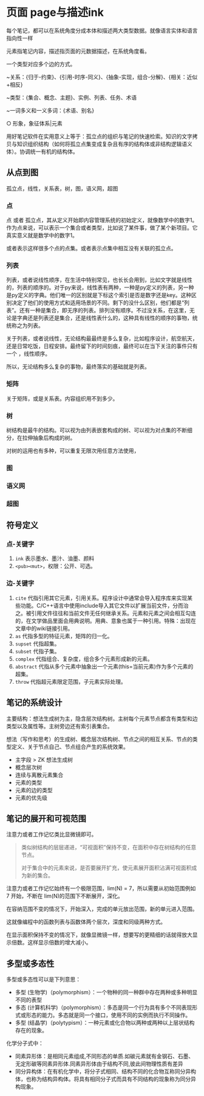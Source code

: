# 页面 page与描述ink

每个笔记，都可以在系统角度分成本体和描述两大类型数据。就像语言实体和语言指向性一样

元素指笔记内容，描述指页面的元数据描述，在系统角度看。

一个类型对应多个边的方式。

~关系：{归于-约束}、{引用-时序-同义}、{抽象-实现，组合-分解}、{相关：近似+相反}

~类型：{集合、概念、主题}、实例、列表、任务、术语

~一词多义和一义多词：{术语、别名}

○ 形象，象征体系|元素

用好笔记软件在实用意义上等于：孤立点的组织与笔记的快速检索。知识的文字拷贝与知识组织结构（如何将孤立点集变成复杂且有序的结构体或非结构逻辑语义体）。协调统一有机的结构体。

## 从点到图

孤立点，线性，关系表，树，图，语义网，超图

### 点

点 或者 孤立点，其从定义开始即内容管理系统的初始定义，就像数学中的数字1。作为点来说，可以表示一个集合或者类型，比如说了某件事，做了某个新项目。它真实意义就是数学中的数字1。

或者表示这样很多个点的点集。或者表示点集中相互没有关联的孤立点。

### 列表

列表，或者说线性顺序，在生活中特别常见，也长长会用到，比如文字就是线性的，列表的顺序的。对于py来说，线性表有两种，一种是py定义的列表，另一种是py定义的字典。他们唯一的区别就是下标这个索引是否是数字还是key。这种区别决定了他们的使用方式和适用场景的不同。剩下的没什么区别，他们都是“列表”。还有一种是集合，即无序的列表。排列没有顺序。不过没关系，在这里，无论是字典还是列表还是集合，还是线性表什么的，这种具有线性的顺序的事物，统统称之为列表。

关于列表，或者说线性，无论结构最最终是多么复杂，比如程序设计，航空航天，还是日常吃饭，日程安排。最终留下的时间刻痕，最终可以在当下关注的事件只有一个 ，线性顺序。

所以，无论结构多么复杂的事物，最终落实的基础就是列表。

### 矩阵

关于矩阵，或是关系表。内容组织用不到多少。

### 树

树结构是最牛的结构。可以视为由列表嵌套构成的树、可以视为对点集的不断细分，在拉伸抽象后构成的树。

对树的运用也有多种，可以重复无限次用任意方法使用，

### 图

### 语义网

### 超图

## 符号定义


### 点-关键字

1. `ink` 表示墨水、墨汁、油墨、颜料
2. `<pub><mut>`，权限：公开、可选。


### 边-关键字

1. `cite` 代指引用其它元素，引用关系。程序设计中通常会导入程序库来实现某些功能。C/C++语言中使用include导入其它文件以扩展当前文件，分而治之。被引用文件往往和当前文件无任何继承关系。元素和元素之间会相互勾连的，在文学做品里面会用典说明。用典、意象也属于一种引用。特殊：出现在文章中的wiki链接引用。
2. `as` 代指多型的特征元素，矩阵的归一化。
3. `supset` 代指超集。
4. `subset` 代指子集。
5. `complex` 代指组合、复杂度，组合多个元素形成新的元素。
6. `abstract` 代指从多个元素中抽象出一个元素(this=当前元素)作为多个元素的超集。
7. `throw` 代指超元素限定范围，子元素实际处理。


## 笔记的系统设计

主要结构：想法生成树为主，隐含层次结构树。主树每个元素节点都含有类型和边类型以及属性等。主树旁边还有索引表集合。

想法（写作和思考）的生成树、概念层次结构树、节点之间的相互关系、节点的类型定义、关于节点自己、节点组合产生的系统效果。

- 主字段 > ZK 想法生成树
- 概念层次树
- 连续与离散元素集合
- 元素的类型
- 元素的边的类型
- 元素的优先级

## 笔记的展开和可视范围

注意力或者工作记忆类比显微镜即可。

> 类似树结构的层层递进，“可视面积”保持不变，在面积中存在树结构的任意节点。
>
> 对于集合中的元素来说，是否要展开扩充，使元素展开面积沾满可视面积成为新的集合。

注意力或者工作记忆始终有一个极限范围，lim(N) = 7，所以需要从初始范围例如 7 开始，不断在 lim(N)的范围下不断展开，深化。

在容纳范围不变的情况下，开始深入，完成的单元放出范围，新的单元进入范围。

这就像编程中的函数列表与函数体两个层次，深度和同级两种方式。

在显示面积保持不变的情况下，就像显微镜一样，想要写的更精细的话就得放大显示倍数。这样显示倍数的增大减小。

## 多型或多态性

多型或多态性可以是下列意思：

- 多型 (生物学)（polymorphism）：一个物种的同一种群中存在两种或多种明显不同的表型
- 多态 (计算机科学)（polymorphism）：多态是同一个行为具有多个不同表现形式或形态的能力。多态就是同一个接口，使用不同的实例而执行不同操作。
- 多型 (结晶学)（polytypism）：一种元素或化合物以两种或两种以上层状结构存在的现象。

化学分子式中：
- 同素异形体：是相同元素组成,不同形态的单质.如碳元素就有金钢石、石墨、无定形碳等同素异形体.同素异形体由于结构不同,彼此间物理性质有差异
- 同分异构体：在有机化学中，将分子式相同、结构不同的化合物互称同分异构体，也称为结构异构体。将具有相同分子式而具有不同结构的现象称为同分异构现象。

